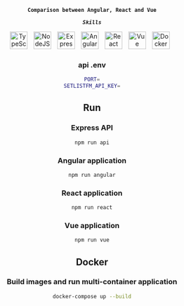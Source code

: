 <div align="center">

**`Comparison between Angular, React and Vue`**

***`Skills`***
<div align="center">
<img alt="TypeScript" width="40px" style="padding-right:10px;" src="https://cdn.jsdelivr.net/gh/devicons/devicon/icons/typescript/typescript-original.svg" />
<img alt="NodeJS" width="40px" style="padding-right:10px;" src="https://cdn.jsdelivr.net/gh/devicons/devicon/icons/nodejs/nodejs-original.svg" />
<img alt="Express" width="40px" style="padding-right:10px;" src="https://cdn.jsdelivr.net/gh/devicons/devicon/icons/express/express-original-wordmark.svg"/>
<img alt="Angular" width="40px" style="padding-right:10px;" src="https://cdn.jsdelivr.net/gh/devicons/devicon/icons/angularjs/angularjs-original.svg" />
<img alt="React" width="40px" style="padding-right:10px;" src="https://cdn.jsdelivr.net/gh/devicons/devicon/icons/react/react-original.svg" />
<img alt="Vue" width="40px" style="padding-right:10px;" src="https://cdn.jsdelivr.net/gh/devicons/devicon/icons/vuejs/vuejs-original.svg" />
<img alt="Docker" width="40px" style="padding-right:10px;" src="https://cdn.jsdelivr.net/gh/devicons/devicon/icons/docker/docker-original-wordmark.svg" />
<br/>

### api .env
```sh
PORT=
SETLISTFM_API_KEY=
```

## Run
### Express API
```sh
npm run api
```

### Angular application
```sh
npm run angular
```

### React application
```sh
npm run react
```

### Vue application
```sh
npm run vue
```

## Docker
### Build images and run multi-container application
```sh
docker-compose up --build
```
